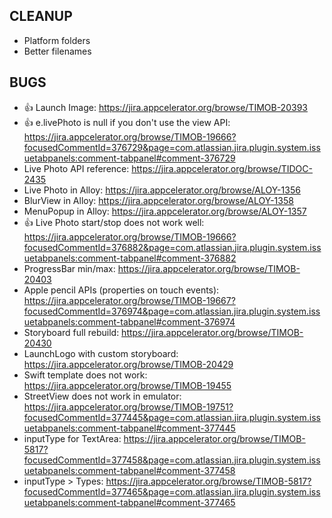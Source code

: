 ## CLEANUP

- Platform folders
- Better filenames

## BUGS

- 👍 Launch Image: https://jira.appcelerator.org/browse/TIMOB-20393
- 👍 e.livePhoto is null if you don't use the view API: https://jira.appcelerator.org/browse/TIMOB-19666?focusedCommentId=376729&page=com.atlassian.jira.plugin.system.issuetabpanels:comment-tabpanel#comment-376729
- Live Photo API reference: https://jira.appcelerator.org/browse/TIDOC-2435
- Live Photo in Alloy: https://jira.appcelerator.org/browse/ALOY-1356
- BlurView in Alloy: https://jira.appcelerator.org/browse/ALOY-1358
- MenuPopup in Alloy: https://jira.appcelerator.org/browse/ALOY-1357
- 👍 Live Photo start/stop does not work well: https://jira.appcelerator.org/browse/TIMOB-19666?focusedCommentId=376882&page=com.atlassian.jira.plugin.system.issuetabpanels:comment-tabpanel#comment-376882
- ProgressBar min/max: https://jira.appcelerator.org/browse/TIMOB-20403
- Apple pencil APIs (properties on touch events): https://jira.appcelerator.org/browse/TIMOB-19667?focusedCommentId=376974&page=com.atlassian.jira.plugin.system.issuetabpanels:comment-tabpanel#comment-376974
- Storyboard full rebuild: https://jira.appcelerator.org/browse/TIMOB-20430
- LaunchLogo with custom storyboard: https://jira.appcelerator.org/browse/TIMOB-20429
- Swift template does not work: https://jira.appcelerator.org/browse/TIMOB-19455
- StreetView does not work in emulator: https://jira.appcelerator.org/browse/TIMOB-19751?focusedCommentId=377445&page=com.atlassian.jira.plugin.system.issuetabpanels:comment-tabpanel#comment-377445
- inputType for TextArea: https://jira.appcelerator.org/browse/TIMOB-5817?focusedCommentId=377458&page=com.atlassian.jira.plugin.system.issuetabpanels:comment-tabpanel#comment-377458
- inputType > Types: https://jira.appcelerator.org/browse/TIMOB-5817?focusedCommentId=377465&page=com.atlassian.jira.plugin.system.issuetabpanels:comment-tabpanel#comment-377465
